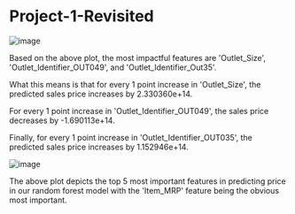# Project-1-Revisited


![image](https://github.com/BenjaminEngel919/Project-1-Revisited/assets/126991382/f299eaa5-f831-48bc-b683-7cc022e98139)



Based on the above plot, the most impactful features are 'Outlet_Size', 'Outlet_Identifier_OUT049', and 'Outlet_Identifier_Out35'.

What this means is that for every 1 point increase in 'Outlet_Size', the predicted sales price increases by 2.330360e+14.

For every 1 point increase in 'Outlet_Identifier_OUT049', the sales price decreases by -1.690113e+14.

Finally, for every 1 point increase in 'Outlet_Identifier_OUT035', the predicted sales price increases by 1.152946e+14.


![image](https://github.com/BenjaminEngel919/Project-1-Revisited/assets/126991382/60d21efd-3bac-4d64-8420-857c26857184)



The above plot depicts the top 5 most important features in predicting price in our random forest model with the 'Item_MRP' feature being the obvious most important.

